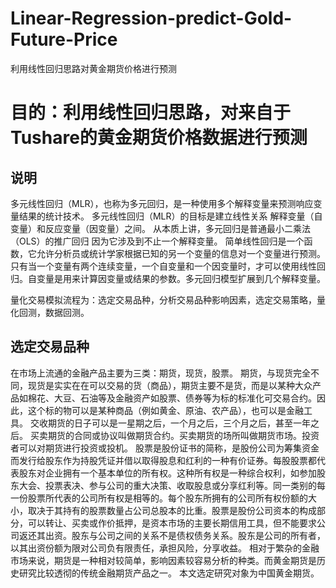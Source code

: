 # Linear-Regression-predict-Gold-Future-Price
利用线性回归思路对黄金期货价格进行预测

# 目的：利用线性回归思路，对来自于Tushare的黄金期货价格数据进行预测
## 说明
多元线性回归（MLR），也称为多元回归，是一种使用多个解释变量来预测响应变量结果的统计技术。
多元线性回归（MLR）的目标是建立线性关系 解释变量（自变量）和反应变量（因变量）之间。 从本质上讲，多元回归是普通最小二乘法（OLS）的推广回归 因为它涉及到不止一个解释变量。
简单线性回归是一个函数，它允许分析员或统计学家根据已知的另一个变量的信息对一个变量进行预测。
只有当一个变量有两个连续变量，一个自变量和一个因变量时，才可以使用线性回归。自变量是用来计算因变量或结果的参数。多元回归模型扩展到几个解释变量。

量化交易模拟流程为：选定交易品种，分析交易品种影响因素，选定交易策略，量化回测，数据回测。
## 选定交易品种
在市场上流通的金融产品主要为三类：期货，现货，股票。
期货，与现货完全不同，现货是实实在在可以交易的货（商品），期货主要不是货，而是以某种大众产品如棉花、大豆、石油等及金融资产如股票、债券等为标的标准化可交易合约。因此，这个标的物可以是某种商品（例如黄金、原油、农产品），也可以是金融工具。
交收期货的日子可以是一星期之后，一个月之后，三个月之后，甚至一年之后。
买卖期货的合同或协议叫做期货合约。买卖期货的场所叫做期货市场。投资者可以对期货进行投资或投机。
股票是股份证书的简称，是股份公司为筹集资金而发行给股东作为持股凭证并借以取得股息和红利的一种有价证券。每股股票都代表股东对企业拥有一个基本单位的所有权。这种所有权是一种综合权利，如参加股东大会、投票表决、参与公司的重大决策、收取股息或分享红利等。同一类别的每一份股票所代表的公司所有权是相等的。每个股东所拥有的公司所有权份额的大小，取决于其持有的股票数量占公司总股本的比重。股票是股份公司资本的构成部分，可以转让、买卖或作价抵押，是资本市场的主要长期信用工具，但不能要求公司返还其出资。股东与公司之间的关系不是债权债务关系。股东是公司的所有者，以其出资份额为限对公司负有限责任，承担风险，分享收益。
相对于繁杂的金融市场来说，期货是一种相对较简单，影响因素较容易分析的种类。而黄金期货是历史研究比较透彻的传统金融期货产品之一。
本文选定研究对象为中国黄金期货。
